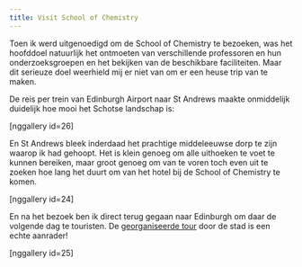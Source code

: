 ```yaml
---
title: Visit School of Chemistry
---
```

Toen ik werd uitgenoedigd om de School of Chemistry te bezoeken, was het hoofddoel natuurlijk het ontmoeten van verschillende professoren en hun onderzoeksgroepen en het bekijken van de beschikbare faciliteiten. Maar dit serieuze doel weerhield mij er niet van om er een heuse trip van te maken.

De reis per trein van Edinburgh Airport naar St Andrews maakte onmiddelijk duidelijk hoe mooi het Schotse landschap is:

[nggallery id=26]

En St Andrews bleek inderdaad het prachtige middeleeuwse dorp te zijn waarop ik had gehoopt. Het is klein genoeg om alle uithoeken te voet te kunnen bereiken, maar groot genoeg om van te voren toch even uit te zoeken hoe lang het duurt om van het hotel bij de School of Chemistry te komen.

[nggallery id=24]

En na het bezoek ben ik direct terug gegaan naar Edinburgh om daar de volgende dag te touristen. De <a title="Free Tour of Edinburgh" href="http://www.newedinburghtours.com/daily-tours/new-edinburgh-free-tour.html">georganiseerde tour</a> door de stad is een echte aanrader!

[nggallery id=25]